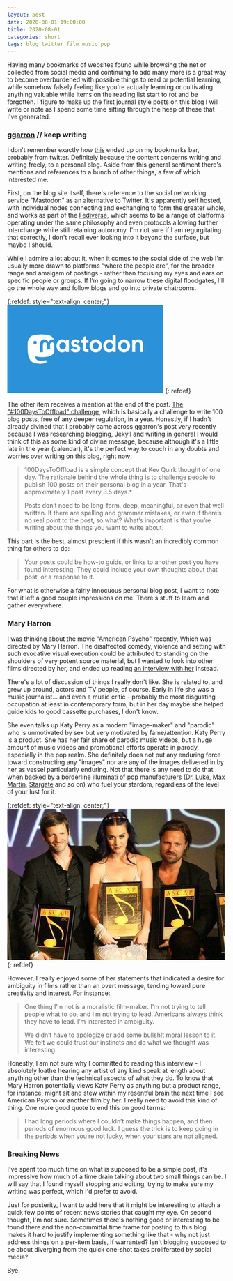 ```yaml
---
layout: post
date: 2020-08-01 19:00:00
title: 2020-08-01
categories: short
tags: blog twitter film music pop 
---
```


Having many bookmarks of websites found while browsing the net or collected from social media and continuing to add many more is a great way to become overburdened with possible things to read or potential learning, while somehow falsely feeling like you're actually learning or cultivating anything valuable while items on the reading list start to rot and be forgotten. I figure to make up the first journal style posts on this blog I will write or note as I spend some time sifting through the heap of these that I've generated.

### [ggarron](https://www.garron.me/en/) // keep writing

I don't remember exactly how [this](https://www.garron.blog/posts/keep-writing.html) ended up on my bookmarks bar, probably from twitter. Definitely because the content concerns writing and writing freely, to a personal blog. Aside from this general sentiment there's mentions and references to a bunch of other things, a few of which interested me.

First, on the blog site itself, there's reference to the social networking service "Mastodon" as an alternative to Twitter. It's apparently self hosted, with individual nodes connecting and exchanging to form the greater whole, and works as part of the [Fediverse](https://en.wikipedia.org/wiki/Fediverse), which seems to be a range of platforms operating under the same philosophy and even protocols allowing further interchange while still retaining autonomy. I'm not sure if I am regurgitating that correctly, I don't recall ever looking into it beyond the surface, but maybe I should.

While I admire a lot about it, when it comes to the social side of the web I'm usually more drawn to platforms "where the people are", for the broader range and amalgam of postings - rather than focusing my eyes and ears on specific people or groups. If I’m going to narrow these digital floodgates, I'll go the whole way and follow blogs and go into private chatrooms.

{:refdef: style="text-align: center;"}
[![mastodon social networking](/assets/img/mastodon.jpg)](https://joinmastodon.org/)
{: refdef}

The other item receives a mention at the end of the post. [The "#100DaysToOffload" challenge](https://100daystooffload.com/), which is basically a challenge to write 100 blog posts, free of any deeper regulation, in a year. Honestly, if I hadn't already divined that I probably came across ggarron's post very recently because I was researching blogging, Jekyll and writing in general I would think of this as some kind of divine message, because although it's a little late in the year (calendar), it's the perfect way to couch in any doubts and worries over writing on this blog, right now:

>100DaysToOffload is a simple concept that Kev Quirk thought of one day. The rationale behind the whole thing is to challenge people to publish 100 posts on their personal blog in a year. That's approximately 1 post every 3.5 days.*
>
>Posts don’t need to be long-form, deep, meaningful, or even that well written. If there are spelling and grammar mistakes, or even if there’s no real point to the post, so what? What’s important is that you’re writing about the things you want to write about.

This part is the best, almost prescient if this wasn't an incredibly common thing for others to do:

>Your posts could be how-to guids, or links to another post you have found interesting. They could include your own thoughts about that post, or a response to it.

For what is otherwise a fairly innocuous personal blog post, I want to note that it left a good couple impressions on me. There's stuff to learn and gather everywhere.

### Mary Harron

I was thinking about the movie "American Psycho" recently, Which was directed by Mary Harron. The disaffected comedy, violence and setting with such evocative visual execution could be attributed to standing on the shoulders of very potent source material, but I wanted to look into other films directed by her, and ended up reading [an interview with her](https://believermag.com/an-interview-with-mary-harron/) instead. 

There's a lot of discussion of things I really don't like. She is related to, and grew up around, actors and TV people, of course. Early in life she was a music journalist... and even a music critic - probably the most disgusting occupation at least in contemporary form, but in her day maybe she helped guide kids to good cassette purchases, I don't know.

She even talks up Katy Perry as a modern "image-maker" and "parodic" who is unmotivated by sex but very motivated by fame/attention. Katy Perry is a product. She has her fair share of parodic music videos, but a huge amount of music videos and promotional efforts operate in parody, especially in the pop realm. She definitely does not put any enduring force toward constructing any "images" nor are any of the images delivered in by her as vessel particularly enduring. Not that there is any need to do that when backed by a borderline illuminati of pop manufacturers ([Dr. Luke](https://en.wikipedia.org/wiki/Dr._Luke_production_discography), [Max Martin](https://en.wikipedia.org/wiki/Max_Martin), [Stargate](https://en.wikipedia.org/wiki/Stargate_production_discography) and so on) who fuel your stardom, regardless of the level of your lust for it.

{:refdef: style="text-align: center;"}
![Katy Perry](/assets/img/KatyPerry.jpg)
{: refdef}

However, I really enjoyed some of her statements that indicated a desire for ambiguity in films rather than an overt message, tending toward pure creativity and interest. For instance:

>One thing I’m not is a moralistic film-maker. I’m not trying to tell people what to do, and I’m not trying to lead. Americans always think they have to lead. I’m interested in ambiguity.
>
>We didn’t have to apologize or add some bullsh!t moral lesson to it. We felt we could trust our instincts and do what we thought was interesting.

Honestly, I am not sure why I committed to reading this interview - I absolutely loathe hearing any artist of any kind speak at length about anything other than the technical aspects of what they do. To know that Mary Harron potentially views Katy Perry as anything but a product range, for instance, might sit and stew within my resentful brain the next time I see American Psycho or another film by her. I really need to avoid this kind of thing. One more good quote to end this on good terms:

>I had long periods where I couldn’t make things happen, and then periods of enormous good luck. I guess the trick is to keep going in the periods when you’re not lucky, when your stars are not aligned.


### Breaking News

I've spent too much time on what is supposed to be a simple post, it's impressive how much of a time drain talking about two small things can be. I will say that I found myself stopping and editing, trying to make sure my writing was perfect, which I'd prefer to avoid. 

Just for posterity, I want to add here that it might be interesting to attach a quick few points of recent news stories that caught my eye. On second thought, I'm not sure. Sometimes there's nothing good or interesting to be found there and the non-committal time frame for posting to this blog makes it hard to justify implementing something like that - why not just address things on a per-item basis, if warranted? Isn't blogging supposed to be about diverging from the quick one-shot takes proliferated by social media?

Bye.


